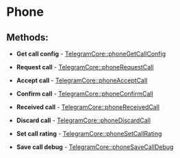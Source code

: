 # Phone

## Methods:

* **Get call config** - [TelegramCore::phoneGetCallConfig](methods/getcallconfig.md)

* **Request call** - [TelegramCore::phoneRequestCall](methods/requestcall.md)

* **Accept call** - [TelegramCore::phoneAcceptCall](methods/acceptcall.md)

* **Confirm call** - [TelegramCore::phoneConfirmCall](methods/confirmcall.md)

* **Received call** - [TelegramCore::phoneReceivedCall](methods/receivedcall.md)

* **Discard call** - [TelegramCore::phoneDiscardCall](methods/discardcall.md)

* **Set call rating** - [TelegramCore::phoneSetCallRating](methods/setcallrating.md)

* **Save call debug** - [TelegramCore::phoneSaveCallDebug](methods/savecalldebug.md)

